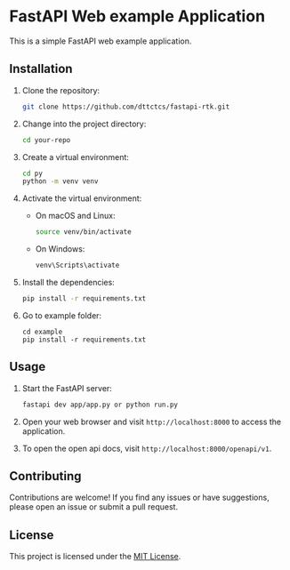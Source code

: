 # FastAPI Web example Application

This is a simple FastAPI web example application.

## Installation

1. Clone the repository:

   ```bash
   git clone https://github.com/dttctcs/fastapi-rtk.git
   ```

2. Change into the project directory:

   ```bash
   cd your-repo
   ```

3. Create a virtual environment:

   ```bash
   cd py
   python -m venv venv
   ```

4. Activate the virtual environment:

   - On macOS and Linux:

     ```bash
     source venv/bin/activate
     ```

   - On Windows:

     ```bash
     venv\Scripts\activate
     ```

5. Install the dependencies:

   ```bash
   pip install -r requirements.txt
   ```

6. Go to example folder:
   ```
   cd example
   pip install -r requirements.txt
   ```

## Usage

1. Start the FastAPI server:

   ```bash
   fastapi dev app/app.py or python run.py
   ```

2. Open your web browser and visit `http://localhost:8000` to access the application.

3. To open the open api docs, visit `http://localhost:8000/openapi/v1`.

## Contributing

Contributions are welcome! If you find any issues or have suggestions, please open an issue or submit a pull request.

## License

This project is licensed under the [MIT License](LICENSE).
